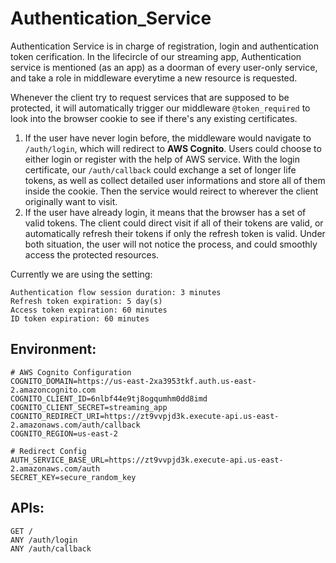 # Authentication_Service

Authentication Service is in charge of registration, login and authentication token cerification. In the lifecircle of our streaming app, Authentication service is mentioned (as an app) as a doorman of every user-only service, and take a role in middleware everytime a new resource is requested. 

Whenever the client try to request services that are supposed to be protected, it will automatically trigger our middleware `@token_required` to look into the browser cookie to see if there's any existing certificates. 

1. If the user have never login before, the middleware would navigate to `/auth/login`, which will redirect to **AWS Cognito**. Users could choose to either login or register with the help of AWS service. With the login certificate, our `/auth/callback` could exchange a set of longer life tokens, as well as collect detailed user informations and store all of them inside the cookie. Then the service would reirect to wherever the client originally want to visit. 
2. If the user have already login, it means that the browser has a set of valid tokens. The client could direct visit if all of their tokens are valid, or automatically refresh their tokens if only the refresh token is valid. Under both situation, the user will not notice the process, and could smoothly access the protected resources.

Currently we are using the setting: 
```
Authentication flow session duration: 3 minutes
Refresh token expiration: 5 day(s)
Access token expiration: 60 minutes
ID token expiration: 60 minutes
```

## Environment: 
```
# AWS Cognito Configuration
COGNITO_DOMAIN=https://us-east-2xa3953tkf.auth.us-east-2.amazoncognito.com
COGNITO_CLIENT_ID=6nlbf44e9tj8ogqumhm0dd8imd
COGNITO_CLIENT_SECRET=streaming_app
COGNITO_REDIRECT_URI=https://zt9vvpjd3k.execute-api.us-east-2.amazonaws.com/auth/callback
COGNITO_REGION=us-east-2

# Redirect Config
AUTH_SERVICE_BASE_URL=https://zt9vvpjd3k.execute-api.us-east-2.amazonaws.com/auth
SECRET_KEY=secure_random_key
```

## APIs:
```
GET /
ANY /auth/login
ANY /auth/callback
```
